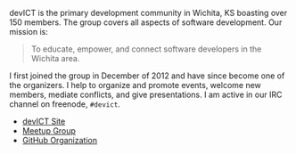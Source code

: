 devICT is the primary development community in Wichita, KS boasting over 150
members. The group covers all aspects of software development. Our mission is:

> To educate, empower, and connect software developers in the Wichita area.

I first joined the group in December of 2012 and have since become one of the
organizers. I help to organize and promote events, welcome new members, mediate
conflicts, and give presentations. I am active in our IRC channel on freenode,
`#devict`.

* [devICT Site][devict]
* [Meetup Group][meetup]
* [GitHub Organization][github]

[github]: https://github.com/devict/
[devict]: http://devict.org
[meetup]: http://meetup.com/devict
